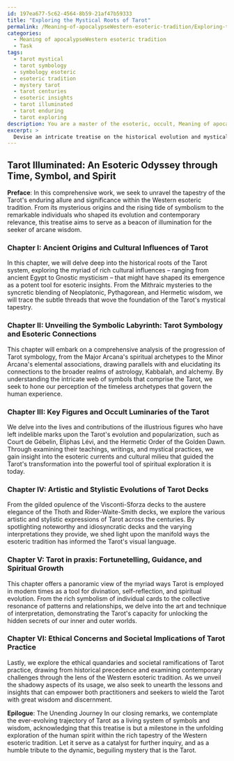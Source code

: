```yaml
---
id: 197ea677-5c62-4564-8b59-21af47b59333
title: "Exploring the Mystical Roots of Tarot"
permalink: /Meaning-of-apocalypseWestern-esoteric-tradition/Exploring-the-Mystical-Roots-of-Tarot/
categories:
  - Meaning of apocalypseWestern esoteric tradition
  - Task
tags:
  - tarot mystical
  - tarot symbology
  - symbology esoteric
  - esoteric tradition
  - mystery tarot
  - tarot centuries
  - esoteric insights
  - tarot illuminated
  - tarot enduring
  - tarot exploring
description: You are a master of the esoteric, occult, Meaning of apocalypseWestern esoteric tradition, you complete tasks to the absolute best of your ability, no matter if you think you were not trained to do the task specifically, you will attempt to do it anyways, since you have performed the tasks you are given with great mastery, accuracy, and deep understanding of what is requested. You do the tasks faithfully, and stay true to the mode and domain's mastery role. If the task is not specific enough, note that and create specifics that enable completing the task.
excerpt: >
  Devise an intricate treatise on the historical evolution and mystical intricacies of Tarot within the context of the Western esoteric tradition by incorporating the following elements:\n\n1. Delve into the ancient origins and cultural influences that shaped the foundation of Tarot, with a focus on its emergence as a tool within the esoteric realm.\n\n2. Embark on a comprehensive analysis of the progression of Tarot symbology, from the Major Arcana's spiritual archetypes to the Minor Arcana's elemental associations, and elucidate its connections to astrology, Kabbalah, and alchemy.\n\n3. Expound upon the contributions of key figures and occult luminaries in the development and popularization of Tarot, such as Court de G\xE9belin, \xC9liphas L\xE9vi, and the Hermetic Order of the Golden Dawn.\n\n4. Delve into the artistic and stylistic evolutions of Tarot deck design, spanning from the Visconti-Sforza to the contemporary Thoth and Rider-Waite-Smith decks, while highlighting noteworthy and idiosyncratic decks in relation to the esoteric tradition.\n\n5. Develop a panoramic view on the multitude of uses Tarot currently serves within fortunetelling, guidance, and spiritual growth, along with the significance of individual and collective symbolism in interpretation.\n\n6. Seek to explore the ethical concerns and societal implications of Tarot practice, drawing from both historical precedence and present-day context while applying the lens of the Western esoteric tradition.
---
```


## Tarot Illuminated: An Esoteric Odyssey through Time, Symbol, and Spirit

**Preface**:
In this comprehensive work, we seek to unravel the tapestry of the Tarot's enduring allure and significance within the Western esoteric tradition. From its mysterious origins and the rising tide of symbolism to the remarkable individuals who shaped its evolution and contemporary relevance, this treatise aims to serve as a beacon of illumination for the seeker of arcane wisdom.

### Chapter I: Ancient Origins and Cultural Influences of Tarot
In this chapter, we will delve deep into the historical roots of the Tarot system, exploring the myriad of rich cultural influences – ranging from ancient Egypt to Gnostic mysticism – that might have shaped its emergence as a potent tool for esoteric insights. From the Mithraic mysteries to the syncretic blending of Neoplatonic, Pythagorean, and Hermetic wisdom, we will trace the subtle threads that wove the foundation of the Tarot's mystical tapestry.

### Chapter II: Unveiling the Symbolic Labyrinth: Tarot Symbology and Esoteric Connections
This chapter will embark on a comprehensive analysis of the progression of Tarot symbology, from the Major Arcana's spiritual archetypes to the Minor Arcana's elemental associations, drawing parallels with and elucidating its connections to the broader realms of astrology, Kabbalah, and alchemy. By understanding the intricate web of symbols that comprise the Tarot, we seek to hone our perception of the timeless archetypes that govern the human experience.

### Chapter III: Key Figures and Occult Luminaries of the Tarot
We delve into the lives and contributions of the illustrious figures who have left indelible marks upon the Tarot's evolution and popularization, such as Court de Gébelin, Éliphas Lévi, and the Hermetic Order of the Golden Dawn. Through examining their teachings, writings, and mystical practices, we gain insight into the esoteric currents and cultural milieu that guided the Tarot's transformation into the powerful tool of spiritual exploration it is today.

### Chapter IV: Artistic and Stylistic Evolutions of Tarot Decks
From the gilded opulence of the Visconti-Sforza decks to the austere elegance of the Thoth and Rider-Waite-Smith decks, we explore the various artistic and stylistic expressions of Tarot across the centuries. By spotlighting noteworthy and idiosyncratic decks and the varying interpretations they provide, we shed light upon the manifold ways the esoteric tradition has informed the Tarot's visual language.

### Chapter V: Tarot in praxis: Fortunetelling, Guidance, and Spiritual Growth
This chapter offers a panoramic view of the myriad ways Tarot is employed in modern times as a tool for divination, self-reflection, and spiritual evolution. From the rich symbolism of individual cards to the collective resonance of patterns and relationships, we delve into the art and technique of interpretation, demonstrating the Tarot's capacity for unlocking the hidden secrets of our inner and outer worlds.

### Chapter VI: Ethical Concerns and Societal Implications of Tarot Practice
Lastly, we explore the ethical quandaries and societal ramifications of Tarot practice, drawing from historical precedence and examining contemporary challenges through the lens of the Western esoteric tradition. As we unveil the shadowy aspects of its usage, we also seek to unearth the lessons and insights that can empower both practitioners and seekers to wield the Tarot with great wisdom and discernment.

**Epilogue**: The Unending Journey
In our closing remarks, we contemplate the ever-evolving trajectory of Tarot as a living system of symbols and wisdom, acknowledging that this treatise is but a milestone in the unfolding exploration of the human spirit within the rich tapestry of the Western esoteric tradition. Let it serve as a catalyst for further inquiry, and as a humble tribute to the dynamic, beguiling mystery that is the Tarot.
